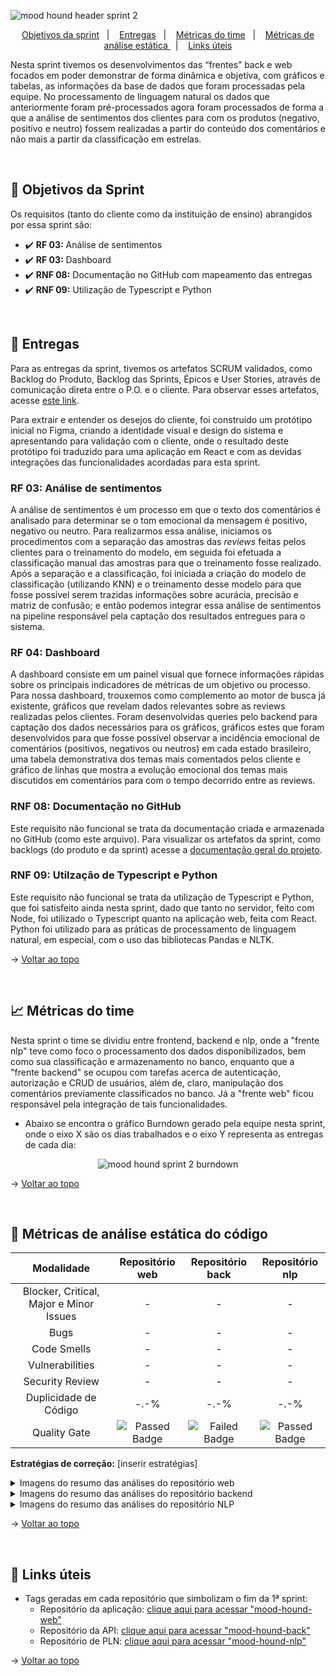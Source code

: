 <span id="topo">

![mood hound header sprint 2](https://github.com/The-Bugger-Ducks/mood-hound-documentation/assets/79321198/e5188155-320e-4cd6-bf54-7fe80e95ac92)

<p align="center">
    <a href="#objetivos">Objetivos da sprint</a>  &nbsp |&nbsp &nbsp
    <a href="#entregas">Entregas</a> &nbsp |&nbsp &nbsp
    <a href="#metricas">Métricas do time</a> &nbsp |&nbsp &nbsp
    <a href="#analise">Métricas de análise estática </a> &nbsp |&nbsp &nbsp
    <a href="#links">Links úteis</a>
</p>

Nesta sprint tivemos os desenvolvimentos das “frentes” back e web focados em poder demonstrar de forma dinâmica e objetiva, com gráficos e tabelas, as informações da base de dados que foram processadas pela equipe. No processamento de linguagem natural os dados que anteriormente foram pré-processados agora foram processados de forma a que a análise de sentimentos dos clientes para com os produtos (negativo, positivo e neutro) fossem realizadas a partir do conteúdo dos comentários e não mais a partir da classificação em estrelas.

<br />

<span id="objetivos">
    
## :dart: Objetivos da Sprint
Os requisitos (tanto do cliente como da instituição de ensino) abrangidos por essa sprint são:

- :heavy_check_mark: **RF 03:** Análise de sentimentos
- :heavy_check_mark: **RF 03:** Dashboard
- :heavy_check_mark: **RNF 08:** Documentação no GitHub com mapeamento das entregas
- :heavy_check_mark: **RNF 09:** Utilização de Typescript e Python

<br />

<span id="entregas">
        
## 📲 Entregas
Para as entregas da sprint, tivemos os artefatos SCRUM validados, como Backlog do Produto, Backlog das Sprints, Épicos e User Stories, através de comunicação direta entre o P.O. e o cliente. Para observar esses artefatos, acesse [este link](https://github.com/The-Bugger-Ducks/mood-hound-documentation#backlogs).

Para extrair e entender os desejos do cliente, foi construído um protótipo inicial no Figma, criando a identidade visual e design do sistema e apresentando para validação com o cliente, onde o resultado deste protótipo foi traduzido para uma aplicação em React e com as devidas integrações das funcionalidades acordadas para esta sprint.

### RF 03: Análise de sentimentos
    
A análise de sentimentos é um processo em que o texto dos comentários é analisado para determinar se o tom emocional da mensagem é positivo, negativo ou neutro. Para realizarmos essa análise, iniciamos os procedimentos com a separação das amostras das *reviews* feitas pelos clientes para o treinamento do modelo, em seguida foi efetuada a classificação manual das amostras para que o treinamento fosse realizado. Após a separação e a classificação, foi iniciada a criação do modelo de classificação (utilizando KNN) e o treinamento desse modelo para que fosse possível serem trazidas informações sobre acurácia, precisão e matriz de confusão; e então podemos integrar essa análise de sentimentos na pipeline responsável pela captação dos resultados entregues para o sistema.

### RF 04: Dashboard

A dashboard consiste em um painel visual que fornece informações rápidas sobre os principais indicadores de métricas de um objetivo ou processo. Para nossa dashboard, trouxemos como complemento ao motor de busca já existente, gráficos que revelam dados relevantes sobre as reviews realizadas pelos clientes. Foram desenvolvidas queries pelo backend para captação dos dados necessários para os gráficos, gráficos estes que foram desenvolvidos para que fosse possível observar a incidência emocional de comentários (positivos, negativos ou neutros) em cada estado brasileiro, uma tabela demonstrativa dos temas mais comentados pelos cliente e gráfico de linhas que mostra a evolução emocional dos temas mais discutidos em comentários para com o tempo decorrido entre as reviews.

### RNF 08: Documentação no GitHub

Este requisito não funcional se trata da documentação criada e armazenada no GitHub (como este arquivo). Para visualizar os artefatos da sprint, como backlogs (do produto e da sprint) acesse a [documentação geral do projeto](https://github.com/The-Bugger-Ducks/mood-hound-documentation).

### RNF 09: Utilzação de Typescript e Python

Este requisito não funcional se trata da utilização de Typescript e Python, que foi satisfeito ainda nesta sprint, dado que tanto no servidor, feito com Node, foi utilizado o Typescript quanto na aplicação web, feita com React. Python foi utilizado para as práticas de processamento de linguagem natural, em especial, com o uso das bibliotecas Pandas e NLTK.

→ [Voltar ao topo](#topo)

<br />

<span id="metricas">
    
## :chart_with_upwards_trend: Métricas do time
Nesta sprint o time se dividiu entre frontend, backend e nlp, onde a "frente nlp" teve como foco o processamento dos dados disponibilizados, bem como sua classificação e armazenamento no banco, enquanto que a "frente backend" se ocupou com tarefas acerca de autenticação, autorização e CRUD de usuários, além de, claro, manipulação dos comentários previamente classificados no banco. Já a "frente web" ficou responsável pela integração de tais funcionalidades.  
- Abaixo se encontra o gráfico Burndown gerado pela equipe nesta sprint, onde o eixo X são os dias trabalhados e o eixo Y representa as entregas de cada dia:
    
<div align="center">

![mood hound sprint 2 burndown](https://github.com/The-Bugger-Ducks/mood-hound-documentation/assets/79321198/0a9b6fef-b65c-4b42-b3c1-7ef96323a047)

</div>

→ [Voltar ao topo](#topo)

<br />

<span id="analise">

## 🐞 Métricas de análise estática do código

<div align="center">

|               Modalidade                |                                                Repositório web                                                |                                               Repositório back                                                |                                                Repositório nlp                                                |
| :-------------------------------------: | :-----------------------------------------------------------------------------------------------------------: | :-----------------------------------------------------------------------------------------------------------: | :-----------------------------------------------------------------------------------------------------------: |
| Blocker, Critical, Major e Minor Issues |                                                       -                                                       |                                                       -                                                       |                                                       -                                                       |
|                  Bugs                   |                                                       -                                                       |                                                       -                                                       |                                                       -                                                       |
|               Code Smells               |                                                       -                                                       |                                                       -                                                       |                                                       -                                                       |
|             Vulnerabilities             |                                                       -                                                       |                                                       -                                                       |                                                       -                                                       |
|             Security Review             |                                                       -                                                       |                                                       -                                                       |                                                       -                                                       |
|          Duplicidade de Código          |                                                     -.-%                                                      |                                                     -.-%                                                      |                                                     -.-%                                                      |
|              Quality Gate               | <img src="https://img.shields.io/badge/Waiting-000000?style=for-the-badge&logoColor=white" alt="Passed Badge"> | <img src="https://img.shields.io/badge/Waiting-000000?style=for-the-badge&logoColor=white" alt="Failed Badge"> | <img src="https://img.shields.io/badge/Waiting-000000?style=for-the-badge&logoColor=white" alt="Passed Badge"> |

</div>

**Estratégias de correção:** [inserir estratégias]

<details>
<summary>Imagens do resumo das análises do repositório web</summary>

[inserir imagens]

<!-- ![sonarqube web quality gate](https://github.com/The-Bugger-Ducks/mood-hound-documentation/assets/79321198/13a57cbd-7d9d-48f6-979c-91de96ad56a5)
![sonarqube web findings](https://github.com/The-Bugger-Ducks/mood-hound-documentation/assets/79321198/1e18698d-c683-4471-9e18-327012e3555a)
![sonarqube web duplications](https://github.com/The-Bugger-Ducks/mood-hound-documentation/assets/79321198/b23f5a1c-9a62-4484-9049-5eac8fb26ebb) -->

</details>

<details>
<summary>Imagens do resumo das análises do repositório backend</summary>

[inserir imagens]

<!-- ![sonarqube back quality gate](https://github.com/The-Bugger-Ducks/mood-hound-documentation/assets/79321198/aa986733-34d5-426d-b226-3124f71a9669)
![sonarqube back findings](https://github.com/The-Bugger-Ducks/mood-hound-documentation/assets/79321198/c901297b-d013-4bc7-a174-c1959556de14)
![sonarqube back duplications](https://github.com/The-Bugger-Ducks/mood-hound-documentation/assets/79321198/170f0a75-a40d-4b00-bb8d-96fa28fca891) -->

</details>

<details>
<summary>Imagens do resumo das análises do repositório NLP</summary>

[inserir imagens]

<!-- ![sonarqube nlp quality gate](https://github.com/The-Bugger-Ducks/mood-hound-documentation/assets/79321198/b87ce4b2-3fd6-4d0a-b817-b33283041378)
![sonarqube nlp findings](https://github.com/The-Bugger-Ducks/mood-hound-documentation/assets/79321198/0e9d4bca-8754-437b-a6aa-404fe82e503b)
![sonarqube nlp duplications](https://github.com/The-Bugger-Ducks/mood-hound-documentation/assets/79321198/c5d76b0f-05b9-4f43-908f-7554a17687cc) -->

</details>

→ [Voltar ao topo](#topo)

<span id="links">

<br/>
    
## :link: Links úteis

- Tags geradas em cada repositório que simbolizam o fim da 1ª sprint:
  - Repositório da aplicação: [clique aqui para acessar "mood-hound-web"](https://github.com/The-Bugger-Ducks/mood-hound-web)
  - Repositório da API: [clique aqui para acessar "mood-hound-back"](https://github.com/The-Bugger-Ducks/mood-hound-back)
  - Repositório de PLN: [clique aqui para acessar "mood-hound-nlp"](https://github.com/The-Bugger-Ducks/mood-hound-nlp)

→ [Voltar ao topo](#topo)
